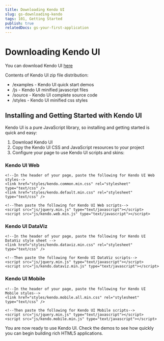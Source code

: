 ```yaml
---
title: Downloading Kendo UI
slug: gs-downloading-kendo
tags: 101, Getting Started
publish: true
relatedDocs: gs-your-first-application
---
```


# Downloading Kendo UI

You can download Kendo UI [here](http://www.kendoui.com/download#foo)

Contents of Kendo UI zip file distribution:

* /examples - Kendo UI quick start demos
* /js - Kendo UI minified javascript files
* /source - Kendo UI complete source code
* /styles - Kendo UI minified css styles

## Installing and Getting Started with Kendo UI

Kendo UI is a pure JavaScript library, so installing and getting started is quick and easy:

1. Download Kendo UI
2. Copy the Kendo UI CSS and JavaScript resources to your project
3. Configure your page to use Kendo UI scripts and skins:  

### Kendo UI Web

    <!--In the header of your page, paste the following for Kendo UI Web styles-->
    <link href="styles/kendo.common.min.css" rel="stylesheet" type="text/css" />
    <link href="styles/kendo.default.min.css" rel="stylesheet" type="text/css" />

    <!--Then paste the following for Kendo UI Web scripts-->
    <script src="js/jquery.min.js" type="text/javascript"></script>
    <script src="js/kendo.web.min.js" type="text/javascript"></script>

### Kendo UI DataViz

    <!--In the header of your page, paste the following for Kendo UI DataViz style sheet -->
    <link href="styles/kendo.dataviz.min.css" rel="stylesheet" type="text/css" />

    <!--Then paste the following for Kendo UI DataViz scripts-->
    <script src="js/jquery.min.js" type="text/javascript"></script>
    <script src="js/kendo.dataviz.min.js" type="text/javascript"></script>

### Kendo UI Mobile

    <!--In the header of your page, paste the following for Kendo UI Mobile styles-->
    <link href="styles/kendo.mobile.all.min.css" rel="stylesheet" type="text/css" />

    <!--Then paste the following for Kendo UI Mobile scripts-->
    <script src="js/jquery.min.js" type="text/javascript"></script>
    <script src="js/kendo.mobile.min.js" type="text/javascript"></script>
    
You are now ready to use Kendo UI. Check the demos to see how quickly you can begin building rich HTML5 applications.